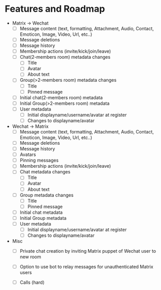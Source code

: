 # Features and Roadmap
* Matrix → Wechat
  * [ ] Message content (text, formatting, Attachment, Audio, Contact, Emoticon, Image, Video, Url, etc..)
  * [ ] Message deletions
  * [ ] Message history
  * [ ] Membership actions (invite/kick/join/leave)
  * [ ] Chat(2-members room) metadata changes
    * [ ] Title
    * [ ] Avatar
    * [ ] About text
  * [ ] Group(>2-members room) metadata changes
    * [ ] Title
    * [ ] Pinned message
  * [ ] Initial chat(2-members room) metadata
  * [ ] Initial Group(>2-members room) metadata
  * [ ] User metadata
    * [ ] Initial displayname/username/avatar at register
    * [ ] Changes to displayname/avatar
* Wechat → Matrix
  * [ ] Message content (text, formatting, Attachment, Audio, Contact, Emoticon, Image, Video, Url, etc..)
  * [ ] Message deletions
  * [ ] Message history
  * [ ] Avatars
  * [ ] Pinning messages
  * [ ] Membership actions (invite/kick/join/leave)
  * [ ] Chat metadata changes
    * [ ] Title
    * [ ] Avatar
    * [ ] About text
  * [ ] Group metadata changes
    * [ ] Title
    * [ ] Pinned message
  * [ ] Initial chat metadata
  * [ ] Initial Group metadata
  * [ ] User metadata
    * [ ] Initial displayname/username/avatar at register
    * [ ] Changes to displayname/avatar
* Misc
  * [ ] Private chat creation by inviting Matrix puppet of Wechat user to new room
  * [ ] Option to use bot to relay messages for unauthenticated Matrix users
  * [ ] Calls (hard)

